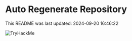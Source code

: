 # Auto Regenerate Repository

This README was last updated: 2024-09-20 16:46:22

 ![TryHackMe](https://tryhackme.com/badge/533634)